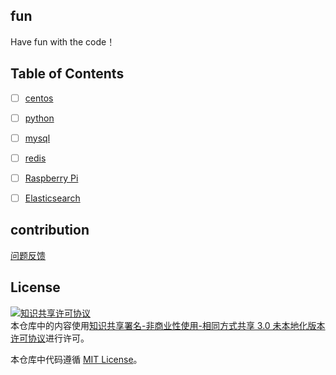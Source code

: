 ## fun

Have fun with the code！

## Table of Contents

- [ ] [centos](./centos/README.md)

- [ ] [python](./python/README.md)

- [ ] [mysql](./mysql/README.md)

- [ ] [redis](./redis/README.md)

- [ ] [Raspberry Pi](./pi/README.md)

- [ ] [Elasticsearch](./elasticsearch/README.md)

## contribution

[问题反馈](https://github.com/past-memories/fun/issues)

## License

<a rel="license" href="http://creativecommons.org/licenses/by-nc-sa/3.0/"><img alt="知识共享许可协议" style="border-width:0" src="https://i.creativecommons.org/l/by-nc-sa/3.0/88x31.png" /></a><br />本仓库中的内容使用<a rel="license" href="http://creativecommons.org/licenses/by-nc-sa/3.0/">知识共享署名-非商业性使用-相同方式共享 3.0 未本地化版本许可协议</a>进行许可。

本仓库中代码遵循 [MIT License](./LICENSE)。
